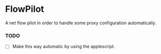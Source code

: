 # FlowPilot
A net flow pilot in order to handle some proxy configuration automatically.
### TODO
* [ ] Make this way automatic by using the applescript.